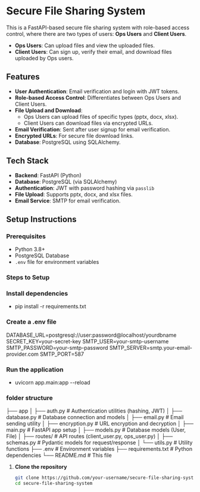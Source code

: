 # Secure File Sharing System

This is a FastAPI-based secure file sharing system with role-based access control, where there are two types of users: **Ops Users** and **Client Users**.

- **Ops Users**: Can upload files and view the uploaded files.
- **Client Users**: Can sign up, verify their email, and download files uploaded by Ops users.

## Features

- **User Authentication**: Email verification and login with JWT tokens.
- **Role-based Access Control**: Differentiates between Ops Users and Client Users.
- **File Upload and Download**:
  - Ops Users can upload files of specific types (pptx, docx, xlsx).
  - Client Users can download files via encrypted URLs.
- **Email Verification**: Sent after user signup for email verification.
- **Encrypted URLs**: For secure file download links.
- **Database**: PostgreSQL using SQLAlchemy.

## Tech Stack

- **Backend**: FastAPI (Python)
- **Database**: PostgreSQL (via SQLAlchemy)
- **Authentication**: JWT with password hashing via `passlib`
- **File Upload**: Supports pptx, docx, and xlsx files.
- **Email Service**: SMTP for email verification.

## Setup Instructions

### Prerequisites

- Python 3.8+
- PostgreSQL Database
- `.env` file for environment variables

### Steps to Setup

### Install dependencies

- pip install -r requirements.txt

### Create a .env file

 DATABASE_URL=postgresql://user:password@localhost/yourdbname
 SECRET_KEY=your-secret-key
 SMTP_USER=your-smtp-username
 SMTP_PASSWORD=your-smtp-password
 SMTP_SERVER=smtp.your-email-provider.com
 SMTP_PORT=587

### Run the application

 - uvicorn app.main:app --reload

 ### folder structure

├── app
│   ├── auth.py              # Authentication utilities (hashing, JWT)
│   ├── database.py          # Database connection and models
│   ├── email.py             # Email sending utility
│   ├── encryption.py        # URL encryption and decryption
│   ├── main.py              # FastAPI app setup
│   ├── models.py            # Database models (User, File)
│   ├── routes/               # API routes (client_user.py, ops_user.py)
│   ├── schemas.py           # Pydantic models for request/response
│   └── utils.py             # Utility functions
├── .env                     # Environment variables
├── requirements.txt         # Python dependencies
└── README.md                # This file


1. **Clone the repository**

   ```bash
   git clone https://github.com/your-username/secure-file-sharing-system.git
   cd secure-file-sharing-system
